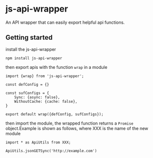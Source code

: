 # js-api-wrapper
An API wrapper that can easily export helpful api functions.

## Getting started

install the js-api-wrapper
```
npm install js-api-wrapper
```

then export apis with the function `wrap` in a module

```
import {wrap} from 'js-api-wrapper';

const defConfig = {}

const sufConfigs = {
    Sync: {async: false},
    WithoutCache: {cache: false},
}

export default wrap({defConfig, sufConfigs});
```

then import the module, the wrapped function returns a `Promise` object.Example is shown as follows, where XXX is the name of the new module

```
import * as ApiUtils from XXX;

ApiUtils.jsonGETSync('http://example.com')
```



